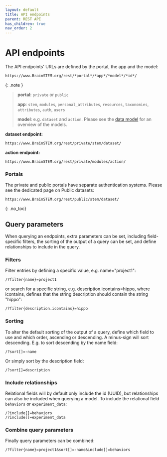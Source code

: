```yaml
---
layout: default
title: API endpoints
parent: REST API
has_children: true
nav_order: 2
---
```

# API endpoints
The API endpoints' URLs are defined by the portal, the app and the model: 
```
https://www.BrainSTEM.org/rest/*portal*/*app*/*model*/*id*/
```
{: .note }
> __portal__: `private` or `public`
> 
> __app__: `stem`, `modules`, `personal_attributes`, `resources`, `taxonomies`, `attributes`, `auth`, `users`
> 
> __model__: e.g. `dataset` and `action`. Please see the [data model](https://brainstem-org.github.io/brainstem_support/datamodel/data-model/) for an overview of the models. 


__dataset endpoint:__ 
```
https://www.BrainSTEM.org/rest/private/stem/dataset/
```
__action endpoint:__ 
```
https://www.BrainSTEM.org/rest/private/modules/action/
```

### Portals
The private and public portals have separate authentication systems. Please see the dedicated page on 
Public datasets: 
```
https://www.BrainSTEM.org/rest/public/stem/dataset/
```

{: .no_toc}

## Query parameters
When querying an endpoints, extra parameters can be set, including field-specific filters, the sorting of the output of a query can be set, and define relationships to include in the query. 

### Filters
Filter entries by defining a specific value, e.g. name="project1":
```
/?filter{name}=project1
```
or search for a specific string, e.g. description.icontains=hippo, where icontains, defines that the string description should contain the string "hippo":
```
/?filter{description.icontains}=hippo
```

### Sorting
To alter the default sorting of the output of a query, define which field to use and which order, ascending or descending. A minus-sign will sort descending. E.g. to sort descending by the name field:
```
/?sort[]=-name
```

Or simply sort by the description field:
```
/?sort[]=description
```

### Include relationships
Relational fields will by default only include the id (UUID), but relationships can also be included when querying a model. To include the relational field `behaviors` or `experiment_data`: 
```
/?include[]=behaviors
/?include[]=experiment_data
```

### Combine query parameters
Finally query parameters can be combined:
```
/?filter{name}=project1&sort[]=-name&include[]=behaviors
```


